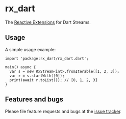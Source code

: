 # rx_dart

The [Reactive Extensions](http://reactivex.io) for Dart Streams.

## Usage

A simple usage example:

    import 'package:rx_dart/rx_dart.dart';
    
    main() async {
      var s = new RxStream<int>.fromIterable([1, 2, 3]);
      var r = s.startWith([0]);
      print(await r.toList()); // [0, 1, 2, 3]
    }

## Features and bugs

Please file feature requests and bugs at the [issue tracker][tracker].

[tracker]: https://github.com/maiermic/rx_dart/issues
